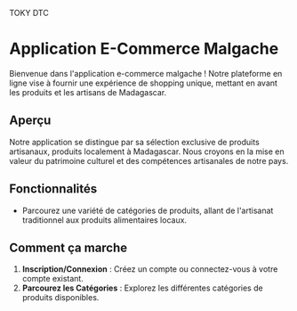 TOKY DTC

# Application E-Commerce Malgache

Bienvenue dans l'application e-commerce malgache ! Notre plateforme en ligne vise à fournir une expérience de shopping unique, mettant en avant les produits et les artisans de Madagascar.

## Aperçu

Notre application se distingue par sa sélection exclusive de produits artisanaux, produits localement à Madagascar. Nous croyons en la mise en valeur du patrimoine culturel et des compétences artisanales de notre pays.


## Fonctionnalités

- Parcourez une variété de catégories de produits, allant de l'artisanat traditionnel aux produits alimentaires locaux.

## Comment ça marche

1. **Inscription/Connexion** : Créez un compte ou connectez-vous à votre compte existant.
2. **Parcourez les Catégories** : Explorez les différentes catégories de produits disponibles.



